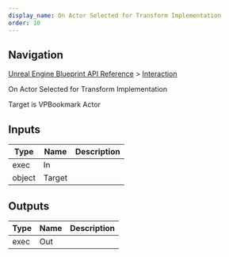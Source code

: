 ```yaml
---
display_name: On Actor Selected for Transform Implementation
order: 10
---
```

## Navigation

[Unreal Engine Blueprint API Reference](https://dev.epicgames.com/documentation/en-us/unreal-engine/BlueprintAPI) > [Interaction](https://dev.epicgames.com/documentation/en-us/unreal-engine/BlueprintAPI/Interaction)

On Actor Selected for Transform Implementation

Target is VPBookmark Actor

## Inputs

| Type | Name | Description |
| --- | --- | --- |
| exec | In |  |
| object | Target |  |

## Outputs

| Type | Name | Description |
| --- | --- | --- |
| exec | Out |  |
